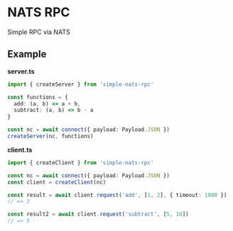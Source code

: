 # NATS RPC

Simple RPC via NATS

## Example

**server.ts**

```typescript
import { createServer } from 'simple-nats-rpc'

const functions = {
  add: (a, b) => a + b,
  subtract: (a, b) => b - a
}

const nc = await connect({ payload: Payload.JSON })
createServer(nc, functions)
```

**client.ts**

```typescript
import { createClient } from 'simple-nats-rpc'

const nc = await connect({ payload: Payload.JSON })
const client = createClient(nc)

const result = await client.request('add', [1, 2], { timeout: 1000 })
// => 3

const result2 = await client.request('subtract', [5, 10])
// => 5
```
